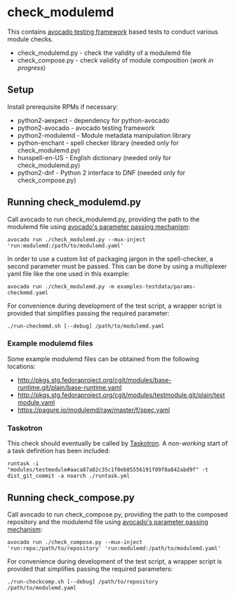 # check_modulemd

This contains [avocado testing framework](http://avocado-framework.github.io/)
based tests to conduct various module checks.

* check_modulemd.py - check the validity of a modulemd file
* check_compose.py - check validity of module composition (_work in progress_)

## Setup

Install prerequisite RPMs if necessary:

* python2-aexpect - dependency for python-avocado
* python2-avocado - avocado testing framework
* python2-modulemd - Module metadata manipulation library
* python-enchant - spell checker library (needed only for check_modulemd.py)
* hunspell-en-US - English dictionary (needed only for check_modulemd.py)
* python2-dnf - Python 2 interface to DNF (needed only for check_compose.py)

## Running check_modulemd.py

Call avocado to run check_modulemd.py, providing the path to the modulemd file using
[avocado's parameter passing mechanism](http://avocado-framework.readthedocs.io/en/latest/WritingTests.html#accessing-test-parameters):

    avocado run ./check_modulemd.py --mux-inject 'run:modulemd:/path/to/modulemd.yaml'

In order to use a custom list of packaging jargon in the spell-checker, a
second parameter must be passed. This can be done by using a multiplexer
yaml file like the one used in this example:

    avocado run ./check_modulemd.py -m examples-testdata/params-checkmmd.yaml

For convenience during development of the test script, a wrapper script is
provided that simplifies passing the required parameter:

    ./run-checkmmd.sh [--debug] /path/to/modulemd.yaml


### Example modulemd files

Some example modulemd files can be obtained from the following locations:

* http://pkgs.stg.fedoraproject.org/cgit/modules/base-runtime.git/plain/base-runtime.yaml
* http://pkgs.stg.fedoraproject.org/cgit/modules/testmodule.git/plain/testmodule.yaml
* https://pagure.io/modulemd/raw/master/f/spec.yaml

### Taskotron

This check should eventually be called by [Taskotron](https://fedoraproject.org/wiki/Taskotron). A *non-working* start of a task definition has been included:

    runtask -i "modules/testmodule#aaca87a82c35c1f0eb85556191f09f8a842abd9f" -t dist_git_commit -a noarch ./runtask.yml

## Running check_compose.py

Call avocado to run check_compose.py, providing the path to the composed
repository and the modulemd file using
[avocado's parameter passing mechanism](http://avocado-framework.readthedocs.io/en/latest/WritingTests.html#accessing-test-parameters):

    avocado run ./check_compose.py --mux-inject 'run:repo:/path/to/repository' 'run:modulemd:/path/to/modulemd.yaml'

For convenience during development of the test script, a wrapper script is
provided that simplifies passing the required parameters:

    ./run-checkcomp.sh [--debug] /path/to/repository /path/to/modulemd.yaml

